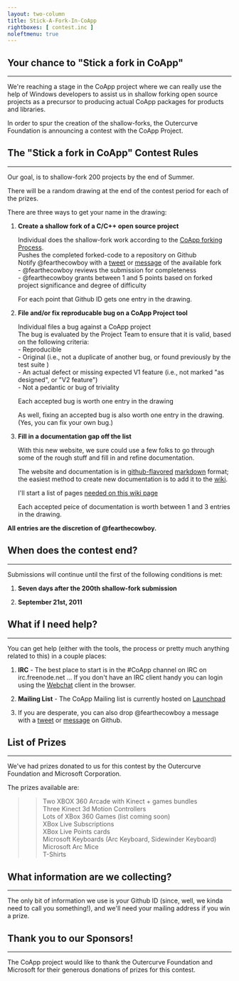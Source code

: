 ```yaml
---
layout: two-column
title: Stick-A-Fork-In-CoApp
rightboxes: [ contest.inc ]
noleftmenu: true
---
```

## Your chance to "Stick a fork in CoApp"
---------------

We're reaching a stage in the CoApp project where we can really use
the help of Windows developers to assist us in shallow forking open 
source projects as a precursor to producing actual CoApp packages for products and libraries.  

In order to spur the creation of the shallow-forks, the Outercurve Foundation is announcing a contest with the CoApp Project.

 

## The "Stick a fork in CoApp" Contest Rules
---------------

Our goal, is to shallow-fork 200 projects by the end of Summer. 

There will be a random drawing at the end of the contest period for 
each of the prizes.  

There are three ways to get your name in the drawing:

1.  **Create a shallow fork of a C/C++ open source project**

    Individual does the shallow-fork work according to the [CoApp forking Process](/Development/ShallowForking.html).<br>
    Pushes the completed forked-code to a repository on Github<br>
    Notify @fearthecowboy with a <a href="http://twitter.com/home?status=Hey%2C+%40fearthecowboy%21+...">tweet</a> or <a href="https://github.com/inbox/new/fearthecowboy">message</a> of the available fork <br>
    \- @fearthecowboy reviews the submission for completeness<br>
    \- @fearthecowboy grants between 1 and 5 points based on forked project significance and degree of difficulty<br>
    
    For each point that Github ID gets one entry in the drawing.<br>
    
    
2.  **File and/or fix reproducable bug on a CoApp Project tool**

    Individual files a bug against a CoApp project <br>
    The bug is evaluated by the Project Team to ensure that it is valid, based on the following criteria:<br>
    \- Reproducible<br>
    \- Original (i.e., not a duplicate of another bug, or found previously by the test suite )<br>
    \- An actual defect or missing expected V1 feature  (i.e., not marked "as designed", or "V2 feature")<br>
    \- Not a pedantic or bug of triviality<br>
    
    Each accepted bug is worth one entry in the drawing<br>

    As well, fixing an accepted bug is also worth one entry in the drawing. (Yes, you can fix your own bug.)    

3.  **Fill in a documentation gap off the list**

    With this new website, we sure could use a few folks to go through some of the rough stuff
    and fill in and refine documentation.
    
    The website and documentation is in [github-flavored](http://github.github.com/github-flavored-markdown/)
    [markdown](http://daringfireball.net/projects/markdown/syntax) format; the easiest method to create new documentation
    is to add it to the [wiki](https://github.com/coapp/coapp.org/wiki).
    
    I'll start a list of pages [needed on this wiki page](https://github.com/coapp/coapp.org/wiki/Documentation-Needed)
    
    Each accepted peice of documentation is worth between 1 and 3 entries in the drawing.
    

**All entries are the discretion of @fearthecowboy.**

## When does the contest end?
--------------

Submissions will continue until the first of the following conditions is met:


1. **Seven days after the 200th shallow-fork submission**

2. **September 21st, 2011**

## What if I need help?
--------------

You can get help (either with the tools, the process or pretty much anything related to this) in 
a couple places:

1. **IRC** - The best place to start is in the #CoApp channel on IRC on irc.freenode.net ... If 
you don't have an IRC client handy you can login using the [Webchat](http://webchat.freenode.net) client in the browser.

2. **Mailing List** - The CoApp Mailing list is currently hosted on [Launchpad](https://launchpad.net/~coapp-developers)

3. If you are desperate, you can also drop @fearthecowboy a message with a <a href="http://twitter.com/home?status=Hey%2C+%40fearthecowboy%21+...">tweet</a> or <a href="https://github.com/inbox/new/fearthecowboy">message</a> on Github.


## List of Prizes
---------------
We've had prizes donated to us for this contest by the Outercurve Foundation and Microsoft Corporation.

The prizes available are:

>> Two XBOX 360 Arcade with Kinect + games bundles<br>
>> Three Kinect 3d Motion Controllers<br>
>> Lots of XBox 360 Games (list coming soon)<br>
>> XBox Live Subscriptions<br>
>> XBox Live Points cards<br>
>> Microsoft Keyboards (Arc Keyboard, Sidewinder Keyboard)<br> 
>> Microsoft Arc Mice<br>
>> T-Shirts<br>

## What information are we collecting?
---------------

The only bit of information we use is your Github ID (since, well, we kinda need to call you something!), and we'll 
need your mailing address if you win a prize.


## Thank you to our Sponsors!   
-------------
The CoApp project would like to thank the Outercurve Foundation and Microsoft for their generous donations of prizes for this contest.

